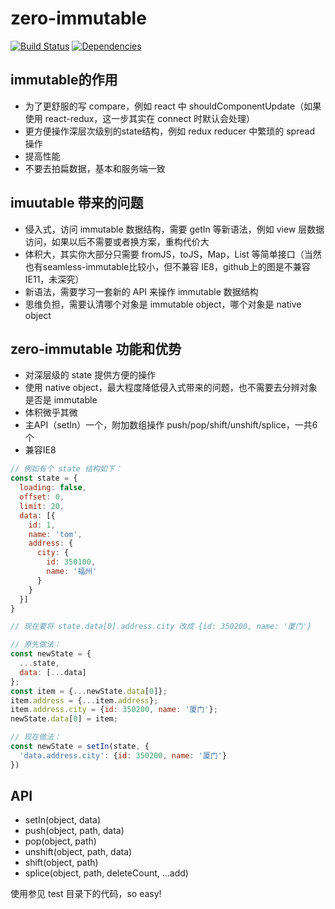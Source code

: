 # zero-immutable

[![Build Status](https://travis-ci.org/caolvchong/zero-immutable.svg?branch=master)](https://travis-ci.org/caolvchong/zero-immutable)
[![Dependencies](https://david-dm.org/caolvchong/zero-immutable/status.svg)](https://david-dm.org/caolvchong/zero-immutable)

## immutable的作用
* 为了更舒服的写 compare，例如 react 中 shouldComponentUpdate（如果使用 react-redux，这一步其实在 connect 时默认会处理）
* 更方便操作深层次级别的state结构，例如 redux reducer 中繁琐的 spread 操作
* 提高性能
* 不要去拍扁数据，基本和服务端一致

## imuutable 带来的问题
* 侵入式，访问 immutable 数据结构，需要 getIn 等新语法，例如 view 层数据访问，如果以后不需要或者换方案，重构代价大
* 体积大，其实你大部分只需要 fromJS，toJS，Map，List 等简单接口（当然也有seamless-immutable比较小，但不兼容 IE8，github上的图是不兼容 IE11，未深究）
* 新语法，需要学习一套新的 API 来操作 immutable 数据结构
* 思维负担，需要认清哪个对象是 immutable object，哪个对象是 native object

## zero-immutable 功能和优势
* 对深层级的 state 提供方便的操作
* 使用 native object，最大程度降低侵入式带来的问题，也不需要去分辨对象是否是 immutable
* 体积微乎其微
* 主API（setIn）一个，附加数组操作 push/pop/shift/unshift/splice，一共6个
* 兼容IE8

```javascript
// 例如有个 state 结构如下：
const state = {
  loading: false,
  offset: 0,
  limit: 20,
  data: [{
    id: 1,
    name: 'tom',
    address: {
      city: {
        id: 350100,
        name: '福州'
      }
    }
  }]
}

// 现在要将 state.data[0].address.city 改成 {id: 350200, name: '厦门'}

// 原先做法：
const newState = {
  ...state,
  data: [...data]
};
const item = {...newState.data[0]};
item.address = {...item.address};
item.address.city = {id: 350200, name: '厦门'};
newState.data[0] = item;

// 现在做法：
const newState = setIn(state, {
  'data.address.city': {id: 350200, name: '厦门'}
})
```

## API
* setIn(object, data)
* push(object, path, data)
* pop(object, path)
* unshift(object, path, data)
* shift(object, path)
* splice(object, path, deleteCount, ...add)

使用参见 test 目录下的代码，so easy!
